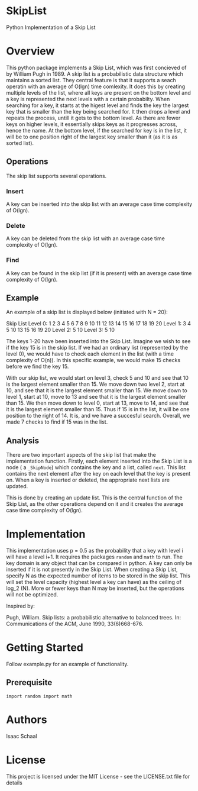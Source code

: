# SkipList
Python Implementation of a Skip List

# Overview

This python package implements a Skip List, which was first concieved of by William Pugh in 1989. A skip list is a probabilistic data structure which maintains a sorted list. They central feature is that it supports a seach operatin with an average of O(lgn) time comlexity. It does this by creating multiple levels of the list, where all keys are present on the bottom level and a key is represented the next levels with a certain probabilty. When searching for a key, it starts at the higest level and finds the key the largest key that is smaller than the key being searched for. It then drops a level and repeats the process, untill it gets to the bottom level. As there are fewer keys on higher levels, it essentially skips keys as it progresses across, hence the name. At the bottom level, if the searched for key is in the list, it will be to one position right of the largest key smaller than it (as it is as sorted list).

## Operations

The skip list supports several operations.

### Insert 
A key can be inserted into the skip list with an average case time complexity of O(lgn).

### Delete
A key can be deleted from the skip list with an average case time complexity of O(lgn).

### Find
A key can be found in the skip list (if it is present) with an average case time complexity of O(lgn).

## Example

An example of a skip list is displayed below (initiated with N = 20):

Skip List
Level 0:  1 2 3 4 5 6 7 8 9 10 11 12 13 14 15 16 17 18 19 20 
Level 1:  3 4 5 10 13 15 16 19 20 
Level 2:  5 10 
Level 3:  5 10 

The keys 1-20 have been inserted into the Skip List. Imagine we wish to see if the key 15 is in the skip list. If we had an ordinary list (represented by the level 0), we would have to check each element in the list (with a time complexity of O(n)). In this specific example, we would make 15 checks before we find the key 15.

With our skip list, we would start on level 3, check 5 and 10 and see that 10 is the largest element smaller than 15. We move down two level 2, start at 10, and see that it is the largest element smaller than 15. We move down to level 1, start at 10, move to 13 and see that it is the largest element smaller than 15. We then move down to level 0, start at 13, move to 14, and see that it is the largest element smaller than 15. Thus if 15 is in the list, it will be one position to the right of 14. It is, and we have a succesful search. Overall, we made 7 checks to find if 15 was in the list.

## Analysis

There are two important aspects of the skip list that make the implementation function. Firstly, each element inserted into the Skip List is a node ( a `_SkipNode`) which contains the key and a list, called `next`. This list contains the next element after the key on each level that the key is present on. When a key is inserted or deleted, the appropriate next lists are updated.  

This is done by creating an update list. This is the central function of the Skip List, as the other operations depend on it and it creates the average case time complexity of O(lgn). 


# Implementation 

This implementation uses p = 0.5 as the probability that a key with level i will have a level i+1. It requires the packages `random` and `math` to run. The key domain is any object that can be compared in python. A key can only be inserted if it is not presently in the Skip List. When creating a Skip List, specify N as the expected number of items to be stored in the skip list. This will set the level capacity (highest level a key can have) as the ceiling of log_2 (N). More or fewer keys than N may be inserted, but the operations will not be optimized.


Inspired by:

Pugh, William. Skip lists: a probabilistic alternative to balanced trees. In: Communications of the ACM, June 1990, 33(6)668-676.


# Getting Started

Follow example.py for an example of functionality.

## Prerequisite
`import random
import math`

# Authors
Isaac Schaal

# License
This project is licensed under the MIT License - see the LICENSE.txt file for details
